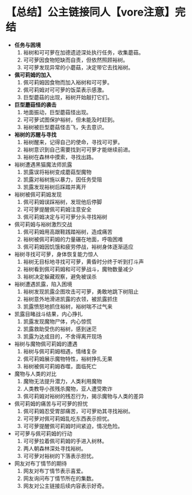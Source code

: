 # 【总结】公主链接同人【vore注意】完结

-   **任务与困境**
    1.  裕树和可可萝在加德遗迹深处执行任务，收集蘑菇。
    2.  可可萝因食物短缺而自责，但依然照顾裕树。
    3.  可可萝发现异常的小蘑菇，决定带它去找裕树。
-   **佩可莉姆的加入**
    1.  佩可莉姆因食物而加入裕树和可可萝。
    2.  佩可莉姆对可可萝的饭菜表示感激。
    3.  巨型蘑菇的出现，裕树开始敲打它们。
-   **巨型蘑菇怪的袭击**
    1.  地面振动，巨型蘑菇怪出现。
    2.  可可萝试图保护裕树，但未能及时赶到。
    3.  裕树被巨型蘑菇怪击飞，失去意识。
-   **裕树的苏醒与寻找**
    1.  裕树醒来，记得自己的使命，寻找可可萝。
    2.  裕树意识到自己需要找到可可萝才能继续前进。
    3.  裕树在森林中摸索，寻找出路。
-   裕树遭遇黑猫魔法师凯露
    1.  凯露误将裕树变成蘑菇型魔物
    2.  凯露对裕树施以暴力，因任务受阻
    3.  凯露发现裕树后踩踏并离开
-   裕树被佩可莉姆发现
    1.  佩可莉姆误踩裕树，发现他后停脚
    2.  可可萝提醒佩可莉姆注意安全
    3.  佩可莉姆决定与可可萝分头寻找裕树
-   佩可莉姆与裕树激烈交战
    1.  佩可莉姆用高跟鞋践踏裕树，造成痛苦
    2.  裕树被佩可莉姆的力量碾在地面，呼吸困难
    3.  佩可莉姆因饥饿和疲劳停战，裕树身体逐渐适应
-   裕树寻找可可萝，身体恢复能力惊人
    1.  裕树无目标地寻找可可萝，黄昏时分终于听到打斗声
    2.  裕树看到佩可莉姆和可可萝战斗，魔物数量减少
    3.  裕树决定躲藏观察，避免被误杀
-   裕树遭遇凯露，陷入困境
    1.  裕树发现凯露企图攻击可可萝，勇敢地跳下树阻止
    2.  裕树意外地滑进凯露的衣领，被凯露抓住
    3.  凯露愤怒地抓住裕树，裕树喘不过气来
-   凯露目睹战斗结果，内心挣扎
    1.  凯露发现魔物尸体，内心惊慌
    2.  凯露救助受伤的裕树，感到迷茫
    3.  凯露为达成目的，不舍得离开现场
-   裕树与魔物佩可莉姆的遭遇
    1.  裕树与佩可莉姆相遇，情绪复杂
    2.  佩可莉姆展示魔物特性，裕树挣扎无果
    3.  裕树被佩可莉姆吞噬，面临死亡
-   魔物与人类的对比
    1.  魔物无法提升潜力，人类利用魔物
    2.  人类教导小孩残杀魔物，亚人遭受欺诈
    3.  佩可莉姆对裕树的残忍行为，揭示魔物与人类的差异
-   佩可莉姆的痛苦与可可萝的担忧
    1.  佩可莉姆忍受胃部痛苦，可可萝劝其寻找裕树。
    2.  可可萝对佩可莉姆乱吃东西表示担忧。
    3.  可可萝提醒佩可莉姆时间紧迫，情况危险。
-   可可萝与佩可莉姆的行动
    1.  可可萝拉着佩可莉姆的手进入树林。
    2.  两人朝森林深处寻找裕树。
    3.  可可萝对裕树的下落表示担忧。
-   网友对布丁情节的期待
    1.  网友对布丁情节表示喜爱。
    2.  网友询问布丁情节所在的集数。
    3.  网友对公主链接后续内容表示好奇。